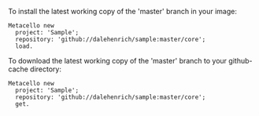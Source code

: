 To install the latest working copy of the 'master' branch in your image:

```Smalltalk
Metacello new
  project: 'Sample';
  repository: 'github://dalehenrich/sample:master/core';
  load.
```

To download the latest working copy of the 'master' branch to your github-cache directory:

```Smalltalk
Metacello new
  project: 'Sample';
  repository: 'github://dalehenrich/sample:master/core';
  get.
```

